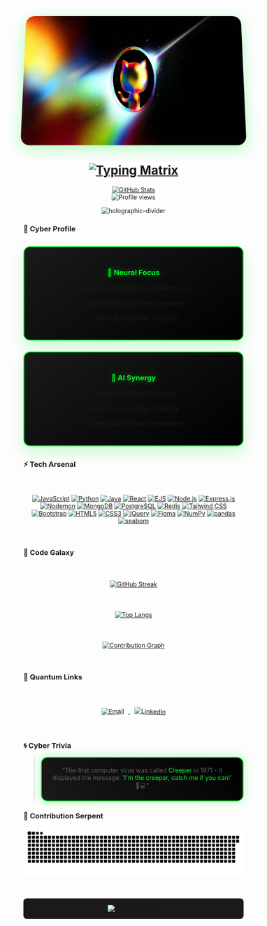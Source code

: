 <!-- Dynamic Banner with Parallax Effect -->
<div align="center">
  <img src="https://raw.githubusercontent.com/kenshi2727/kenshi2727/main/profile.png" alt="banner" style="border-radius: 20px; box-shadow: 0 8px 32px rgba(0,247,46,0.3); transform: perspective(1000px) rotateX(10deg);" width="100%" height="300"/>
</div>

<!-- Matrix-style Typing Animation -->
<h1 align="center">
  <a href="https://git.io/typing-svg">
    <img src="https://readme-typing-svg.herokuapp.com?font=Space+Mono&size=32&duration=2800&pause=800&color=00F72E&center=true&vCenter=true&width=680&height=80&lines=Hi+%F0%9F%91%8B%2C+I'm+Abhishek+Mathur;Software+Alchemist;Gen+AI+Evangelist;Full-Stack+Architect;Innovation+Catalyst" alt="Typing Matrix" />
  </a>
</h1>

<!-- Glowing Badges -->
<p align="center">
  <a href="https://github.com/kenshi2727">
    <img src="https://awesome-github-stats.azurewebsites.net/user-stats/kenshi2727?theme=dark&background=1A1A1A&ring=00F72E&fire=00F72E&currStreakNum=FFFFFF&sideNums=00F72E&currStreakLabel=00F72E" alt="GitHub Stats" />
  </a>
  <br>
  <img src="https://komarev.com/ghpvc/?username=kenshi2727&color=00F72E&style=for-the-badge&label=PROFILE+VISITS" alt="Profile views"/>
<!--   <img src="https://hits.seeyoufarm.com/api/count/incr/badge.svg?url=https%3A%2F%2Fgithub.com%2Fkenshi2727&count_bg=%2300F72E&title_bg=%23555555&icon=github.svg&icon_color=%23FFFFFF&title=HITS&edge_flat=false" alt="GitHub Hits"/> -->
</p>

<!-- Holographic Divider -->
<div align="center">
  <img src="https://media3.giphy.com/media/3osxYqNvrl2YaPGLaU/200w.gif?cid=6c09b9520ir0qb8vv3bwm4ngth910hcd1p1v59cx60gbh5tq&ep=v1_gifs_search&rid=200w.gif&ct=g" width="100%" height="30px" alt="holographic-divider"/>
</div>

<!-- 3D Card Section -->
### 🚀 **Cyber Profile**

<div align="center" style="display: grid; grid-template-columns: repeat(auto-fit, minmax(320px, 1fr)); gap: 25px; margin: 30px 0;">

  <!-- Neural Network Card -->
  <div style="background: linear-gradient(145deg, #1A1A1A, #000); padding: 25px; border-radius: 15px; border: 2px solid #00F72E; transform-style: preserve-3d; box-shadow: 0 15px 35px rgba(0,247,46,0.2);">
    <h3 style="color: #00F72E; text-shadow: 0 0 15px rgba(0,247,46,0.5);">🧠 Neural Focus</h3>
    <p style="font-size: 1.1em;">▹ Next-Gen Fullstack Architectures</p>
    <p style="font-size: 1.1em;">▹ Distributed Backend Systems</p>
    <p style="font-size: 1.1em;">▹ React Ecosystem Mastery</p>
  </div>

  <!-- Collaboration Matrix -->
  <div style="background: linear-gradient(145deg, #1A1A1A, #000); padding: 25px; border-radius: 15px; border: 2px solid #00F72E; transform-style: preserve-3d; box-shadow: 0 15px 35px rgba(0,247,46,0.2);">
    <h3 style="color: #00F72E; text-shadow: 0 0 15px rgba(0,247,46,0.5);">🤖 AI Synergy</h3>
    <p style="font-size: 1.1em;">▹ Intelligent Web Solutions</p>
    <p style="font-size: 1.1em;">▹ Open Source Web Projects</p>
    <p style="font-size: 1.1em;">▹ Generative Model Integration</p>
  </div>

</div>

<!-- Animated Tech Grid -->
### ⚡ **Tech Arsenal**

<div align="center" style="display: grid; grid-template-columns: repeat(auto-fit, minmax(120px, 1fr)); gap: 20px; margin: 40px 0;">

  [![JavaScript](https://img.shields.io/badge/-JavaScript-F7DF1E?style=flat-square&logo=javascript&logoColor=black&labelColor=1A1A1A)](https://developer.mozilla.org/en-US/docs/Web/JavaScript)
  [![Python](https://img.shields.io/badge/-Python-3776AB?style=flat-square&logo=python&logoColor=white&labelColor=1A1A1A)](https://www.python.org/)
  [![Java](https://img.shields.io/badge/-Java-007396?style=flat-square&logo=java&logoColor=white&labelColor=1A1A1A)](https://www.java.com/)
  [![React](https://img.shields.io/badge/-React-61DAFB?style=flat-square&logo=react&logoColor=black&labelColor=1A1A1A)](https://reactjs.org/)
  [![EJS](https://img.shields.io/badge/-EJS-8A2BE2?style=flat-square&logo=javascript&logoColor=white&labelColor=1A1A1A)](https://ejs.co/)
  [![Node.js](https://img.shields.io/badge/-Node.js-339933?style=flat-square&logo=nodedotjs&logoColor=white&labelColor=1A1A1A)](https://nodejs.org/)
  [![Express.js](https://img.shields.io/badge/-Express.js-000000?style=flat-square&logo=express&logoColor=white&labelColor=1A1A1A)](https://expressjs.com/)
  [![Nodemon](https://img.shields.io/badge/-Nodemon-76D04B?style=flat-square&logo=nodemon&logoColor=white&labelColor=1A1A1A)](https://nodemon.io/)
  [![MongoDB](https://img.shields.io/badge/-MongoDB-47A248?style=flat-square&logo=mongodb&logoColor=white&labelColor=1A1A1A)](https://www.mongodb.com/)
  [![PostgreSQL](https://img.shields.io/badge/-PostgreSQL-4169E1?style=flat-square&logo=postgresql&logoColor=white&labelColor=1A1A1A)](https://www.postgresql.org/)
  [![Redis](https://img.shields.io/badge/-Redis-DC382D?style=flat-square&logo=redis&logoColor=white&labelColor=1A1A1A)](https://redis.io/)
  [![Tailwind CSS](https://img.shields.io/badge/-Tailwind_CSS-38B2AC?style=flat-square&logo=tailwind-css&logoColor=white&labelColor=1A1A1A)](https://tailwindcss.com/)
  [![Bootstrap](https://img.shields.io/badge/-Bootstrap-7952B3?style=flat-square&logo=bootstrap&logoColor=white&labelColor=1A1A1A)](https://getbootstrap.com/)
  [![HTML5](https://img.shields.io/badge/-HTML5-E34F26?style=flat-square&logo=html5&logoColor=white&labelColor=1A1A1A)](https://developer.mozilla.org/en-US/docs/Web/Guide/HTML/HTML5)
  [![CSS3](https://img.shields.io/badge/-CSS3-1572B6?style=flat-square&logo=css3&logoColor=white&labelColor=1A1A1A)](https://developer.mozilla.org/en-US/docs/Web/CSS)
  [![jQuery](https://img.shields.io/badge/-jQuery-0769AD?style=flat-square&logo=jquery&logoColor=white&labelColor=1A1A1A)](https://jquery.com/)
  [![Figma](https://img.shields.io/badge/-Figma-F24E1E?style=flat-square&logo=figma&logoColor=white&labelColor=1A1A1A)](https://www.figma.com/)
  [![NumPy](https://img.shields.io/badge/-NumPy-013243?style=flat-square&logo=numpy&logoColor=white&labelColor=1A1A1A)](https://numpy.org/)
  [![pandas](https://img.shields.io/badge/-pandas-150458?style=flat-square&logo=pandas&logoColor=white&labelColor=1A1A1A)](https://pandas.pydata.org/)
  [![seaborn](https://img.shields.io/badge/-seaborn-4C8CBF?style=flat-square&logo=python&logoColor=white&labelColor=1A1A1A)](https://seaborn.pydata.org/)

</div>


<!-- Interactive GitHub Visuals -->
### 🌌 **Code Galaxy**

<div align="center" style="display: grid; grid-template-columns: repeat(auto-fit, minmax(300px, 1fr)); gap: 25px; margin: 40px 0;">

  <!-- Dynamic Coding Streak -->
  [![GitHub Streak](https://github-readme-streak-stats.herokuapp.com?user=kenshi2727&theme=neon-dark&background=1A1A1A&border=00F72E&stroke=00F72E&dates=FFFFFF&ring=00F72E&fire=00F72E&currStreakNum=FFFFFF&sideNums=00F72E&currStreakLabel=00F72E)](https://git.io/streak-stats)

  <!-- Language Radar -->
  [![Top Langs](https://github-readme-stats.vercel.app/api/top-langs/?username=kenshi2727&layout=compact&theme=neon-palenight&bg_color=1A1A1A&title_color=00F72E&text_color=FFFFFF&icon_color=00F72E&hide_border=true)](https://github.com/kenshi2727)

  <!-- 3D Contribution Graph -->
  [![Contribution Graph](https://github-readme-activity-graph.vercel.app/graph?username=kenshi2727&theme=react-dark&bg_color=1A1A1A&hide_border=true&color=00F72E&line=00F72E&point=FFFFFF&area=true&area_color=00F72E)](https://github.com/ashutosh00710/github-readme-activity-graph)

</div>

<!-- Quantum Connection -->
### 📡 **Quantum Links**

<div align="center" style="margin: 50px 0;">
  <a href="mailto:abhishekmathurofficial@gmail.com">
    <img src="https://img.shields.io/badge/%F0%9F%93%A7_Email-D14836?style=for-the-badge&logo=gmail&logoColor=white&labelColor=1A1A1A" alt="Email" style="margin: 10px; transform: rotate(-2deg); transition: all 0.3s ease;">
  </a>
  <a href="https://www.linkedin.com/in/abhishek-mathur-29569a260?utm_source=share&utm_campaign=share_via&utm_content=profile&utm_medium=android_app">
    <img src="https://img.shields.io/badge/%F0%9F%93%88_LinkedIn-0077B5?style=for-the-badge&logo=linkedin&logoColor=white&labelColor=1A1A1A" alt="LinkedIn" style="margin: 10px; transform: rotate(2deg); transition: all 0.3s ease;">
  </a>
</div>

<!-- Animated Fact -->
### 🌀 **Cyber Trivia**

> <div align="center" style="padding: 20px; background: linear-gradient(45deg, #1A1A1A, #000); border-radius: 15px; border: 2px solid #00F72E; box-shadow: 0 0 25px rgba(0,247,46,0.3);">
>   "The first computer virus was called <span style='color: #00F72E'>Creeper</span> in 1971 - it displayed the message: 
>   <span style='color: #00F72E'>'I'm the creeper, catch me if you can!'</span> 🦠💻"
> </div>

<!-- Snake Animation Fix -->
### 🐍 **Contribution Serpent**

<picture>
  <source media="(prefers-color-scheme: dark)" srcset="https://raw.githubusercontent.com/kenshi2727/kenshi2727/output/github-snake-dark.svg" />
  <source media="(prefers-color-scheme: light)" srcset="https://raw.githubusercontent.com/kenshi2727/kenshi2727/output/github-snake.svg" />
  <img alt="github-snake" src="https://raw.githubusercontent.com/kenshi2727/kenshi2727/output/github-snake.svg" />
</picture>

<!-- Terminal Footer -->
<div align="center" style="margin-top: 50px; padding: 15px; background: #1A1A1A; border-radius: 8px;">
  <img src="https://readme-typing-svg.herokuapp.com?font=Fira+Code&size=14&duration=3000&pause=1000&color=00F72E&center=true&vCenter=true&width=600&lines=System+Status%3A+OPERATIONAL+%7C+Last+Update%3A+$(date+%22%Y-%m-%d+%H%3A%M%3A%S%22)+%7C+Ready+For+Collaboration+%F0%9F%91%8B" alt="Terminal Status" />
</div>
